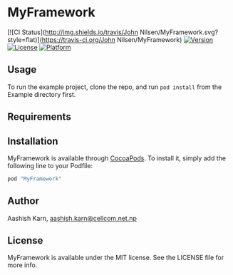 # MyFramework

[![CI Status](http://img.shields.io/travis/John Nilsen/MyFramework.svg?style=flat)](https://travis-ci.org/John Nilsen/MyFramework)
[![Version](https://img.shields.io/cocoapods/v/MyFramework.svg?style=flat)](http://cocoapods.org/pods/MyFramework)
[![License](https://img.shields.io/cocoapods/l/MyFramework.svg?style=flat)](http://cocoapods.org/pods/MyFramework)
[![Platform](https://img.shields.io/cocoapods/p/MyFramework.svg?style=flat)](http://cocoapods.org/pods/MyFramework)

## Usage

To run the example project, clone the repo, and run `pod install` from the Example directory first.

## Requirements

## Installation

MyFramework is available through [CocoaPods](http://cocoapods.org). To install
it, simply add the following line to your Podfile:

```ruby
pod "MyFramework"
```

## Author

Aashish Karn, aashish.karn@cellcom.net.np

## License

MyFramework is available under the MIT license. See the LICENSE file for more info.
